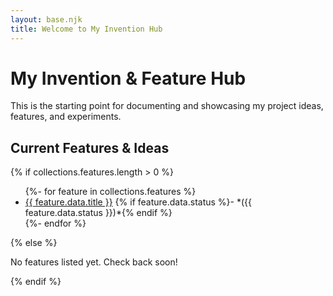 ```yaml
---
layout: base.njk
title: Welcome to My Invention Hub
---
```


# My Invention & Feature Hub

This is the starting point for documenting and showcasing my project ideas, features, and experiments.

## Current Features & Ideas

{% if collections.features.length > 0 %}
<ul>
  {%- for feature in collections.features %}
  <li>
    <a href="{{ feature.url | url }}">{{ feature.data.title }}</a>
    {% if feature.data.status %}- *({{ feature.data.status }})*{% endif %}
  </li>
  {%- endfor %}
</ul>
{% else %}
<p>No features listed yet. Check back soon!</p>
{% endif %}